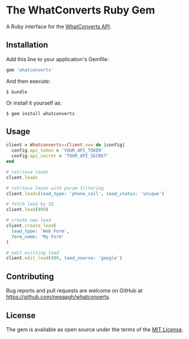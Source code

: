 # The WhatConverts Ruby Gem

A Ruby interface for the [WhatConverts API](https://whatconverts.com/api). 

## Installation

Add this line to your application's Gemfile:

```ruby
gem 'whatconverts'
```

And then execute:

    $ bundle

Or install it yourself as:

    $ gem install whatconverts

## Usage

```ruby
client = Whatconverts::Client.new do |config|
  config.api_token = 'YOUR_API_TOKEN'
  config.api_secret = 'TOUR_API_SECRET'
end

# retrieve leads
client.leads

# retrieve leads with param filtering
client.leads(lead_type: 'phone_call', lead_status: 'unique')

# fetch lead by ID
client.lead(999)

# create new lead
client.create_lead(
  lead_type: 'Web Form',
  form_name: 'My Form'
)

# edit existing lead
client.edit_lead(999, lead_source: 'google')
```

## Contributing

Bug reports and pull requests are welcome on GitHub at https://github.com/neeaagh/whatconverts.


## License

The gem is available as open source under the terms of the [MIT License](http://opensource.org/licenses/MIT).

